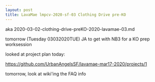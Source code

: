 ```yaml
---
layout: post
title: LavaMae lmpcv-2020-sf-03 Clothing Drive pre-KO
---
```


aka 2020-03-02-clothing-drive-preKO-2020-lavamae-03.md

tomorrow (Tuesday 03032020TUE) JA to get with NB3 for a KO prep worksession

looked at project plan today:

https://github.com/UrbanAngelsSF/lavamae-mar17-2020/projects/1

tomorrow, look at wiki'ing the FAQ info


